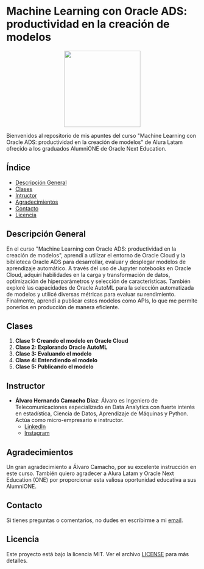 # Machine Learning con Oracle ADS: productividad en la creación de modelos

<p align="center">
  <img src="https://www.aluracursos.com/assets/img/imersoes/alura-latam-logo.1686744883.png" width="200">
</p>

Bienvenidos al repositorio de mis apuntes del curso "Machine Learning con Oracle ADS: productividad en la creación de modelos" de Alura Latam ofrecido a los graduados AlumniONE de Oracle Next Education.

## Índice

- [Descripción General](#descripción-general)
- [Clases](#clases)
- [Intructor](#instructor)
- [Agradecimientos](#agradecimientos)
- [Contacto](#contacto)
- [Licencia](#licencia)

## Descripción General

En el curso "Machine Learning con Oracle ADS: productividad en la creación de modelos", aprendí a utilizar el entorno de Oracle Cloud y la biblioteca Oracle ADS para desarrollar, evaluar y desplegar modelos de aprendizaje automático. A través del uso de Jupyter notebooks en Oracle Cloud, adquirí habilidades en la carga y transformación de datos, optimización de hiperparámetros y selección de características. También exploré las capacidades de Oracle AutoML para la selección automatizada de modelos y utilicé diversas métricas para evaluar su rendimiento. Finalmente, aprendí a publicar estos modelos como APIs, lo que me permite ponerlos en producción de manera eficiente.

## Clases

1. **Clase 1: Creando el modelo en Oracle Cloud**
2. **Clase 2: Explorando Oracle AutoML**
3. **Clase 3: Evaluando el modelo**
4. **Clase 4: Entendiendo el modelo**
5. **Clase 5: Publicando el modelo**

## Instructor

- **Álvaro Hernando Camacho Diaz**: Álvaro es Ingeniero de Telecomunicaciones especializado en Data Analytics con fuerte interés en estadística, Ciencia de Datos, Aprendizaje de Máquinas y Python. Actúa como micro-empresario e instructor.
    - [LinkedIn](https://www.linkedin.com/in/ahcamachod/)
    - [Instagram](https://www.instagram.com/ahcamachod/)

## Agradecimientos

Un gran agradecimiento a Álvaro Camacho, por su excelente instrucción en este curso. También quiero agradecer a Alura Latam y Oracle Next Education (ONE) por proporcionar esta valiosa oportunidad educativa a sus AlumniONE.

## Contacto

Si tienes preguntas o comentarios, no dudes en escribirme a mi [email](mailto:contact@thayrov.com).

## Licencia

Este proyecto está bajo la licencia MIT. Ver el archivo [LICENSE](LICENSE) para más detalles.

